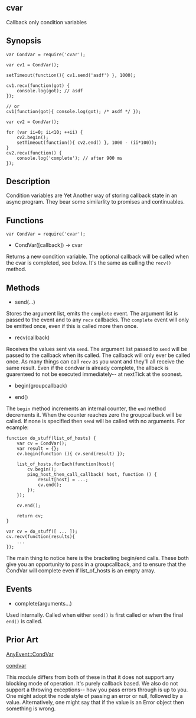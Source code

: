 cvar
----

Callback only condition variables

Synopsis
--------

    var CondVar = require('cvar');

    var cv1 = CondVar();

    setTimeout(function(){ cv1.send('asdf') }, 1000);

    cv1.recv(function(got) {
        console.log(got); // asdf
    });

    // or
    cv1(function(got){ console.log(got); /* asdf */ });

    var cv2 = CondVar();

    for (var ii=0; ii<10; ++ii) {
        cv2.begin();
        setTimeout(function(){ cv2.end() }, 1000 - (ii*100));
    }
    cv2.recv(function() {
        console.log('complete'); // after 900 ms
    });


Description
-----------

Condition variables are Yet Another way of storing callback state in an
async program.  They bear some similarlity to promises and continuables.

Functions
---------

`var CondVar = require('cvar');`

* CondVar([callback]) -> cvar

Returns a new condition variable. The optional callback will be called
when the cvar is completed, see below.  It's the same as calling the
`recv()` method.

Methods
-------

* send(...)

Stores the argument list, emits the `complete` event.  The argument list is
passed to the event and to any `recv` callbacks.  The `complete` event will
only be emitted once, even if this is called more then once.

* recv(callback)

Receives the values sent via `send`.  The argument list passed to `send`
will be passed to the callback when its called.  The callback will only ever
be called once.  As many things can call `recv` as you want and they'll all
receive the same result.  Even if the condvar is already complete, the
allback is guarenteed to not be executed immediately-- at nextTick at the
soonest.

* begin(groupcallback)

* end()

The `begin` method increments an internal counter, the `end` method
decrements it.  When the counter reaches zero the groupcallback will be
called.  If none is specified then `send` will be called with no arguments.
For ecample:

    function do_stuff(list_of_hosts) {
        var cv = CondVar();
        var result = {};
        cv.begin(function (){ cv.send(result) });
        
        list_of_hosts.forEach(function(host){
            cv.begin();
            ping_host_then_call_callback( host, function () {
                result[host] = ...;
                cv.end();
            });
        });

        cv.end();
        
        return cv;
    }
    
    var cv = do_stuff([ ... ]);
    cv.recv(function(results){
        ... 
    });


The main thing to notice here is the bracketing begin/end calls.  These both
give you an opportunity to pass in a groupcallback, and to ensure that the
CondVar will complete even if list_of_hosts is an empty array.

Events
------

* complete(arguments...)

Used internally. Called when either `send()` is first called or when the final `end()` is called.

Prior Art
---------

[AnyEvent::CondVar](https://metacpan.org/pod/AnyEvent#CONDITION-VARIABLES)


[condvar](https://www.npmjs.org/package/condvar)

This module differs from both of these in that it does not support any
blocking mode of operation.  It's purely callback based.  We also do not
support a throwing exceptions-- how you pass errors through is up to you. 
One might adopt the node style of passing an error or null, followed by a
value.  Alternatively, one might say that if the value is an Error object
then something is wrong.

